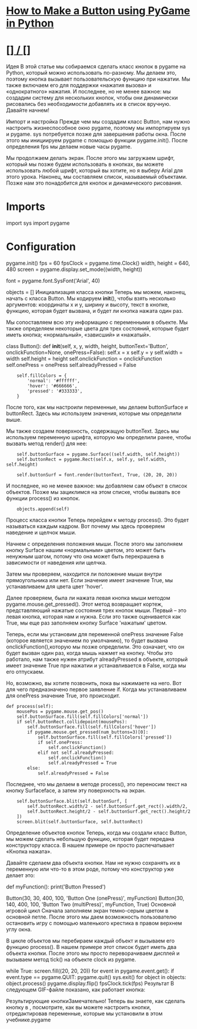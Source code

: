 # [How to Make a Button using PyGame in Python](https://www.thepythoncode.com/article/make-a-button-using-pygame-in-python)
##
# [[] / []]()
Идея
В этой статье мы собираемся сделать класс кнопок в pygame на Python, который можно использовать по-разному. Мы делаем это, поэтому кнопка вызывает пользовательскую функцию при нажатии. Мы также включаем его для поддержки «нажатия вызова» и «однократного» нажатия. И последнее, но не менее важное: мы создадим систему для нескольких кнопок, чтобы они динамически рисовались без необходимости добавлять их в список вручную. Давайте начнем!

Импорт и настройка
Прежде чем мы создадим класс Button, нам нужно настроить жизнеспособное окно pygame, поэтому мы импортируем sys и pygame. sys потребуется позже для завершения работы окна. После этого мы инициируем pygame с помощью функции pygame.init(). После определения fps мы делаем новые часы pygame.

Мы продолжаем делать экран. После этого мы загружаем шрифт, который мы позже будем использовать в кнопках, вы можете использовать любой шрифт, который вы хотите, но я выберу Arial для этого урока. Наконец, мы составляем список, называемый объектами. Позже нам это понадобится для кнопок и динамического рисования.

# Imports
import sys
import pygame

# Configuration
pygame.init()
fps = 60
fpsClock = pygame.time.Clock()
width, height = 640, 480
screen = pygame.display.set_mode((width, height))

font = pygame.font.SysFont('Arial', 40)

objects = []
Инициализация класса кнопки
Теперь мы можем, наконец, начать с класса Button. Мы кодируем __init__(), чтобы взять несколько аргументов: координаты x и y, ширину и высоту, текст в кнопке, функцию, которая будет вызвана, и будет ли кнопка нажата один раз.

Мы сопоставляем всю эту информацию с переменными в объекте. Мы также определяем некоторые цвета для трех состояний, которые будет иметь кнопка; «нормальный», «зависший» и «нажатый».

class Button():
    def __init__(self, x, y, width, height, buttonText='Button', onclickFunction=None, onePress=False):
        self.x = x
        self.y = y
        self.width = width
        self.height = height
        self.onclickFunction = onclickFunction
        self.onePress = onePress
        self.alreadyPressed = False

        self.fillColors = {
            'normal': '#ffffff',
            'hover': '#666666',
            'pressed': '#333333',
        }
После того, как мы настроили переменные, мы делаем buttonSurface и buttonRect. Здесь мы используем значения, которые мы определили выше.

Мы также создаем поверхность, содержащую buttonText. Здесь мы используем переменную шрифта, которую мы определили ранее, чтобы вызвать метод render() для нее:

        self.buttonSurface = pygame.Surface((self.width, self.height))
        self.buttonRect = pygame.Rect(self.x, self.y, self.width, self.height)

        self.buttonSurf = font.render(buttonText, True, (20, 20, 20))
И последнее, но не менее важное: мы добавляем сам объект в список объектов. Позже мы зациклимся на этом списке, чтобы вызвать все функции process() из кнопок.

        objects.append(self)
Процесс класса кнопки
Теперь перейдем к методу process(). Это будет называться каждым кадром. Вот почему мы здесь проверяем наведение и щелчок мыши.

Начнем с определения положения мыши. После этого мы заполняем кнопку Surface нашим «нормальным» цветом, это может быть ненужным шагом, потому что она может быть перекрашена в зависимости от наведения или щелчка.

Затем мы проверяем, находится ли положение мыши внутри прямоугольника или нет. Если значение имеет значение True, мы устанавливаем для цвета цвет 'hover'.

Далее проверяем, была ли нажата левая кнопка мыши методом pygame.mouse.get_pressed(). Этот метод возвращает кортеж, представляющий нажатые состояния трех кнопок мыши. Первый – это левая кнопка, которая нам и нужна. Если это также оценивается как True, мы еще раз заполняем кнопку Surface 'нажатым' цветом.

Теперь, если мы установим для переменной onePress значение False (которое является значением по умолчанию), то будет вызвана onclickFunction(),которую мы позже определили. Это означает, что он будет вызван один раз, когда мышь нажмет на кнопку. Чтобы это работало, нам также нужен атрибут alreadyPressed в объекте, который имеет значение True при нажатии и устанавливается в False, когда мы его отпускаем.

Но, возможно, вы хотите позвонить, пока вы нажимаете на него. Вот для чего предназначено первое заявление if. Когда мы устанавливаем для onePress значение True, это происходит.

    def process(self):
        mousePos = pygame.mouse.get_pos()
        self.buttonSurface.fill(self.fillColors['normal'])
        if self.buttonRect.collidepoint(mousePos):
            self.buttonSurface.fill(self.fillColors['hover'])
            if pygame.mouse.get_pressed(num_buttons=3)[0]:
                self.buttonSurface.fill(self.fillColors['pressed'])
                if self.onePress:
                    self.onclickFunction()
                elif not self.alreadyPressed:
                    self.onclickFunction()
                    self.alreadyPressed = True
            else:
                self.alreadyPressed = False
Последнее, что мы делаем в методе process(), это переносим текст на кнопку Surfaceface, а затем эту поверхность на экран.

        self.buttonSurface.blit(self.buttonSurf, [
            self.buttonRect.width/2 - self.buttonSurf.get_rect().width/2,
            self.buttonRect.height/2 - self.buttonSurf.get_rect().height/2
        ])
        screen.blit(self.buttonSurface, self.buttonRect)
Определение объектов кнопок
Теперь, когда мы создали класс Button, мы можем сделать небольшую функцию, которая будет передана конструктору класса. В нашем примере он просто распечатывает «Кнопка нажата».

Давайте сделаем два объекта кнопки. Нам не нужно сохранять их в переменную или что-то в этом роде, потому что конструктор уже делает это:

def myFunction():
    print('Button Pressed')

Button(30, 30, 400, 100, 'Button One (onePress)', myFunction)
Button(30, 140, 400, 100, 'Button Two (multiPress)', myFunction, True)
Основной игровой цикл
Сначала заполняем экран темно-серым цветом в основной петле. После этого мы даем возможность пользователю остановить игру с помощью маленького крестика в правом верхнем углу окна.

В цикле объектов мы перебираем каждый объект и вызываем его функцию process(). В нашем примере этот список будет иметь два объекта кнопки. После этого мы просто переворачиваем дисплей и вызываем метод tick() на объекте clock из pygame.

while True:
    screen.fill((20, 20, 20))
    for event in pygame.event.get():
        if event.type == pygame.QUIT:
            pygame.quit()
            sys.exit()
    for object in objects:
        object.process()
    pygame.display.flip()
    fpsClock.tick(fps)
Результат
В следующем GIF-файле показано, как работает кнопка:

Результирующие кнопкиЗамечательно! Теперь вы знаете, как сделать кнопку в , посмотрите, как вы можете настроить кнопки, отредактировав переменные, которые мы установили в этом учебнике.pygame